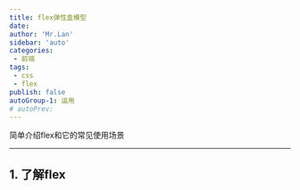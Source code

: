 ```yaml
---
title: flex弹性盒模型
date: 
author: 'Mr.Lan'
sidebar: 'auto'
categories: 
 - 前端
tags: 
 - css
 - flex
publish: false
autoGroup-1: 运用
# autoPrev:
---
```


简单介绍flex和它的常见使用场景
<!-- more -->
***

## **1. 了解flex**